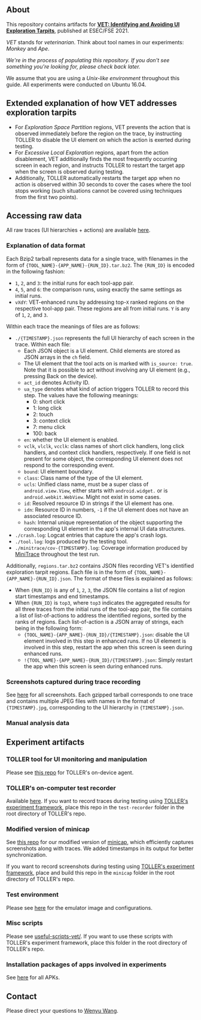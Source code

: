 ## About

This repository contains artifacts for **[VET: Identifying and Avoiding UI Exploration Tarpits](https://doi.org/10.1145/3468264.3468554)**, published at ESEC/FSE 2021.

*VET* stands for *veterinarian*. Think about tool names in our experiments: *Monkey* and *Ape*.

*We're in the process of populating this repository. If you don't see something you're looking for, please check back later.*

We assume that you are using a *Unix-like environment* throughout this guide. All experiments were conducted on Ubuntu 16.04.

## Extended explanation of how VET addresses exploration tarpits

- For *Exploration Space Partition* regions, VET prevents the action that is observed immediately before the region on the trace, by instructing TOLLER to disable the UI element on which the action is exerted during testing.
- For *Excessive Local Exploration* regions, apart from the action disablement, VET additionally finds the most frequently occurring screen in each region, and instructs TOLLER to restart the target app when the screen is observed during testing.
- Additionally, TOLLER automatically restarts the target app when no action is observed within 30 seconds to cover the cases where the tool stops working (such situations cannot be covered using techniques from the first two points).

## Accessing raw data

All raw traces (UI hierarchies + actions) are available
[here](https://github.com/VET-UI-Testing/main/releases/tag/fse2021).

### Explanation of data format

Each Bzip2 tarball represents data for a single trace, with filenames in the form of `{TOOL_NAME}-{APP_NAME}-{RUN_ID}.tar.bz2`. The `{RUN_ID}` is encoded in the following fashion:

- `1`, `2`, and `3`: the initial runs for each tool-app pair.
- `4`, `5`, and `6`: the comparison runs, using exactly the same settings as initial runs.
- `vXdY`: VET-enhanced runs by addressing top-`X` ranked regions on the respective tool-app pair. These regions are all from initial runs. `Y` is any of `1`, `2`, and `3`.

Within each trace the meanings of files are as follows:

- `./{TIMESTAMP}.json` represents the full UI hierarchy of each screen in the trace. Within each file:
  - Each JSON object is a UI element. Child elements are stored as JSON arrays in the `ch` field.
  - The UI element that the tool acts on is marked with `is_source: true`. Note that it is possible to act without involving any UI element (e.g., pressing Back on the device).
  - `act_id` denotes Activity ID.
  - `ua_type` denotes what kind of action triggers TOLLER to record this step. The values have the following meanings:
    * 0: short click
    * 1: long click
    * 2: touch
    * 3: context click
    * 7: menu click
    * 100: back
  - `en`: whether the UI element is enabled.
  - `vclk`, `vlclk`, `vcclk`: class names of short click handlers, long click handlers, and context click handlers, respectively. If one field is not present for some object, the corresponding UI element does not respond to the corresponding event.
  - `bound`: UI element boundary.
  - `class`: Class name of the type of the UI element.
  - `ucls`: Unified class name, must be a super class of `android.view.View`, either starts with `android.widget.` or is `android.webkit.WebView`. Might not exist in some cases.
  - `id`: Resolved resource ID in strings if the UI element has one.
  - `idn`: Resource ID in numbers, `-1` if the UI element does not have an associated resource ID.
  - `hash`: Internal unique representation of the object supporting the corresponding UI element in the app's internal UI data structures.
- `./crash.log`: Logcat entries that capture the app's crash logs.
- `./tool.log`: logs produced by the testing tool.
- `./minitrace/cov-{TIMESTAMP}.log`: Coverage information produced by [MiniTrace](http://gutianxiao.com/ape/install-mini-tracing) throughout the test run.

Additionally, `regions.tar.bz2` contains JSON files recording VET's identified exploration tarpit regions. Each file is in the form of `{TOOL_NAME}-{APP_NAME}-{RUN_ID}.json`. The format of these files is explained as follows:

- When `{RUN_ID}` is any of `1`, `2`, `3`, the JSON file contains a list of region start timestamps and end timestamps.
- When `{RUN_ID}` is `top3`, where `top3` indicates the aggregated results for all three traces from the initial runs of the tool-app pair, the file contains a list of list-of-actions to address the identified regions, sorted by the ranks of regions. Each list-of-action is a JSON array of strings, each being in the following form:
  - `{TOOL_NAME}-{APP_NAME}-{RUN_ID}/{TIMESTAMP}.json`: disable the UI element involved in this step in enhanced runs. If no UI element is involved in this step, restart the app when this screen is seen during enhanced runs.
  - `!{TOOL_NAME}-{APP_NAME}-{RUN_ID}/{TIMESTAMP}.json`: Simply restart the app when this screen is seen during enhanced runs.

### Screenshots captured during trace recording

See [here](https://drive.google.com/drive/folders/15_BYCWjHw2vlNG8C35EzuGi9uYZverlc) for all screenshots. Each gzipped tarball corresponds to one trace and contains multiple JPEG files with names in the format of `{TIMESTAMP}.jpg`, corresponding to the UI hierarchy in `{TIMESTAMP}.json`.

### Manual analysis data

## Experiment artifacts

### TOLLER tool for UI monitoring and manipulation

Please see [this repo](https://github.com/TOLLER-Android/main) for TOLLER's on-device agent.

### TOLLER's on-computer test recorder

Available [here](https://github.com/VET-UI-Testing/test-recorder). If you want to record traces during testing using [TOLLER's experiment framework](https://github.com/TOLLER-Android/main), place this repo in the `test-recorder` folder in the root directory of TOLLER's repo.

### Modified version of minicap

See [this repo](https://github.com/VET-UI-Testing/minicap#prebuilt-binaries) for our modified version of [minicap](https://github.com/openstf/minicap), which efficiently captures screenshots along with traces. We added timestamps in its output for better synchronization.

If you want to record screenshots during testing using [TOLLER's experiment framework](https://github.com/TOLLER-Android/main), place and build this repo in the `minicap` folder in the root directory of TOLLER's repo.

### Test environment

Please see [here](https://github.com/TOLLER-Android/main/tree/main/emulator) for the emulator image and configurations.

### Misc scripts

Please see [useful-scripts-vet/](useful-scripts-vet/). If you want to use these scripts with TOLLER's experiment framework, place this folder in the root directory of TOLLER's repo.

### Installation packages of apps involved in experiments

See [here](https://drive.google.com/drive/folders/1ivz1vzDPBwiIZ0OfP5ExBpQ1QnV1x_vg) for all APKs.

## Contact

Please direct your questions to [Wenyu Wang](mailto:wenyu2@illinois.edu).
